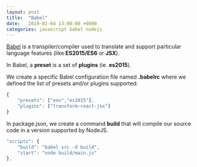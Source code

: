 ```yaml
---
layout: post
title:  "Babel"
date:   2019-02-04 13:00:00 +0800
categories: javascript babel nodejs
---
```

[Babel](https://babeljs.io/) is a transpiler/compiler used to translate and support particular language features (like **ES2015/ES6** or **JSX**). 

In Babel, a **preset** is a set of **plugins** (ie. **es2015**).

We create a specific Babel configuration file named **.babelrc** where we defined the list of presets and/or plugins supported:

```javascript
{
    "presets": ["env","es2015"],
    "plugins": ["transform-react-jsx"]
}
```

In package.json, we create a command **build** that will compile our source code in a version supported by NodeJS.

```javascript
"scripts": {
    "build": "babel src -d build",
    "start": "node build/main.js"
},
```
